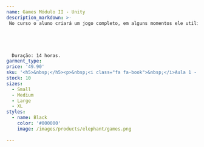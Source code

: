 ```yaml
---
name: Games Módulo II - Unity
description_markdown: >-
 No curso o aluno criará um jogo completo, em alguns momentos ele utilizará a linguagem de programação C#. O Game será criado em ambiente 3D, possibilitando ao aluno inserir personagens tanto em primeira quanto terceira pessoa.





  Duração: 14 horas.
garment_type:
price: '49.90'
sku: '<h5>&nbsp;</h5><p>&nbsp;<i class="fa fa-book">&nbsp;</i>Aula 1 - Introdução</p><p>&nbsp;<i class="fa fa-book">&nbsp;</i>Aula 2 - Interface</p><p>&nbsp;<i class="fa fa-book">&nbsp;</i>Aula 3 - Iniciando o Jogo</p><p>&nbsp;<i class="fa fa-book">&nbsp;</i>Aula 4 - Scripts</p><p>&nbsp;<i class="fa fa-book">&nbsp;</i>Aula 5 - Animações</p><p>&nbsp;<i class="fa fa-book">&nbsp;</i>Aula 6 - Scene Management</p><p>&nbsp;<i class="fa fa-book">&nbsp;</i>Aula 7 - Inimigo</p><p>&nbsp;<i class="fa fa-book">&nbsp;</i>Aula 8 - A Chave</p><p>&nbsp;<i class="fa fa-book">&nbsp;</i>Aula 9 - Delta Time</p><p>&nbsp;<i class="fa fa-book">&nbsp;</i>Aula 10 - Sistema UI</p><p>&nbsp;<i class="fa fa-book">&nbsp;</i>Aula 11 - Game Over</p><p>&nbsp;<i class="fa fa-book">&nbsp;</i>Aula 12 - Pause</p><p>&nbsp;<i class="fa fa-book">&nbsp;</i>Aula 13 - Menu</p><p>&nbsp;<i class="fa fa-book">&nbsp;</i>Aula 14 - Final</p>'
stock: 10
sizes:
  - Small
  - Medium
  - Large
  - XL
styles:
  - name: Black
    color: '#000000'
    image: /images/products/elephant/games.png
  
---
```

